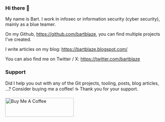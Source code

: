 ### Hi there 👋

My name is Bart. I work in infosec or information security (cyber security), mainly as a blue teamer. 

On my Github, https://github.com/bartblaze, you can find multiple projects I've created. 

I write articles on my blog: https://bartblaze.blogspot.com/

You can also find me on Twitter / X: https://twitter.com/bartblaze


### Support 

Did I help you out with any of the Git projects, tooling, posts, blog articles, ...? Consider buying me a coffee! ☕ Thank you for your support.


<a href="https://www.buymeacoffee.com/bartblaze" target="_blank"><img src="https://cdn.buymeacoffee.com/buttons/v2/default-violet.png" alt="Buy Me A Coffee" style="height: 60px !important;width: 217px !important;" ></a>

<!--
**bartblaze/bartblaze** is a ✨ _special_ ✨ repository because its `README.md` (this file) appears on your GitHub profile.

Here are some ideas to get you started:

- 🔭 I’m currently working on ...
- 🌱 I’m currently learning ...
- 👯 I’m looking to collaborate on ...
- 🤔 I’m looking for help with ...
- 💬 Ask me about ...
- 📫 How to reach me: ...
- 😄 Pronouns: ...
- ⚡ Fun fact: ...
-->
